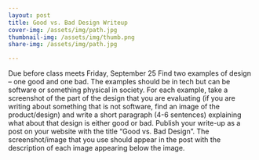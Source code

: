 ```yaml
---
layout: post
title: Good vs. Bad Design Writeup
cover-img: /assets/img/path.jpg
thumbnail-img: /assets/img/thumb.png
share-img: /assets/img/path.jpg

---
```


Due before class meets Friday, September 25
Find two examples of design – one good and one bad. The examples should be in tech but can be software or something physical in society. For each example, take a screenshot of the part of the design that you are evaluating (if you are writing about something that is not software, find an image of the product/design) and write a short paragraph (4-6 sentences) explaining what about that design is either good or bad. Publish your write-up as a post on your website with the title “Good vs. Bad Design”. The screenshot/image that you use should appear in the post with the description of each image appearing below the image.
